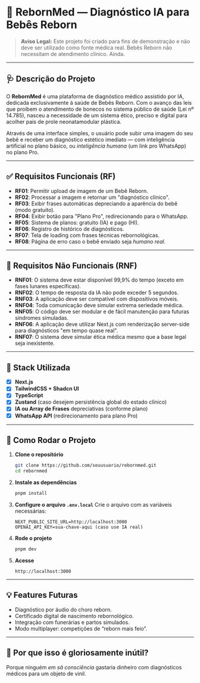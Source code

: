 
# 🧸 RebornMed — Diagnóstico IA para Bebês Reborn

> **Aviso Legal:** Este projeto foi criado para fins de demonstração e não deve ser utilizado como fonte médica real. Bebês Reborn não necessitam de atendimento clínico. Ainda.

---

## 🩺 Descrição do Projeto

O **RebornMed** é uma plataforma de diagnóstico médico assistido por IA, dedicada exclusivamente à saúde de Bebês Reborn. Com o avanço das leis que proíbem o atendimento de bonecos no sistema público de saúde (Lei nº 14.785), nasceu a necessidade de um sistema ético, preciso e digital para acolher pais de prole neonatamodular plástica.

Através de uma interface simples, o usuário pode subir uma imagem do seu bebê e receber um diagnóstico estético imediato — com inteligência artificial no plano básico, ou *inteligência humana* (um link pro WhatsApp) no plano Pro.

---

## ✅ Requisitos Funcionais (RF)

- **RF01**: Permitir upload de imagem de um Bebê Reborn.
- **RF02**: Processar a imagem e retornar um "diagnóstico clínico".
- **RF03**: Exibir frases automáticas depreciando a aparência do bebê (modo gratuito).
- **RF04**: Exibir botão para "Plano Pro", redirecionando para o WhatsApp.
- **RF05**: Sistema de planos: gratuito (IA) e pago (HI).
- **RF06**: Registro de histórico de diagnósticos.
- **RF07**: Tela de loading com frases técnicas rebornológicas.
- **RF08**: Página de erro caso o bebê enviado seja *humano real*.

---

## 🚫 Requisitos Não Funcionais (RNF)

- **RNF01**: O sistema deve estar disponível 99,9% do tempo (exceto em fases lunares específicas).
- **RNF02**: O tempo de resposta da IA não pode exceder 5 segundos.
- **RNF03**: A aplicação deve ser compatível com dispositivos móveis.
- **RNF04**: Toda comunicação deve simular extrema seriedade médica.
- **RNF05**: O código deve ser modular e de fácil manutenção para futuras síndromes simuladas.
- **RNF06**: A aplicação deve utilizar Next.js com renderização server-side para diagnósticos "em tempo quase real".
- **RNF07**: O sistema deve simular ética médica mesmo que a base legal seja inexistente.

---

## 🧱 Stack Utilizada

- [x] **Next.js**  
- [x] **TailwindCSS + Shadcn UI**  
- [x] **TypeScript**  
- [x] **Zustand** (caso desejem persistência global do estado clínico)
- [x] **IA ou Array de Frases** depreciativas (conforme plano)
- [x] **WhatsApp API** (redirecionamento para plano Pro)

---

## 🚀 Como Rodar o Projeto

1. **Clone o repositório**
   ```bash
   git clone https://github.com/seuusuario/rebornmed.git
   cd rebornmed
   ```

2. **Instale as dependências**
   ```bash
   pnpm install
   ```

3. **Configure o arquivo `.env.local`**
   Crie o arquivo com as variáveis necessárias:
   ```env
   NEXT_PUBLIC_SITE_URL=http://localhost:3000
   OPENAI_API_KEY=sua-chave-aqui (caso use IA real)
   ```

4. **Rode o projeto**
   ```bash
   pnpm dev
   ```

5. **Acesse**
   ```
   http://localhost:3000
   ```

---

## 💡 Features Futuras

- Diagnóstico por áudio do choro reborn.
- Certificado digital de nascimento rebornológico.
- Integração com funerárias e partos simulados.
- Modo multiplayer: competições de “reborn mais feio”.

---

## 🤡 Por que isso é gloriosamente inútil?

Porque ninguém *em sã consciência* gastaria dinheiro com diagnósticos médicos para um objeto de vinil.
